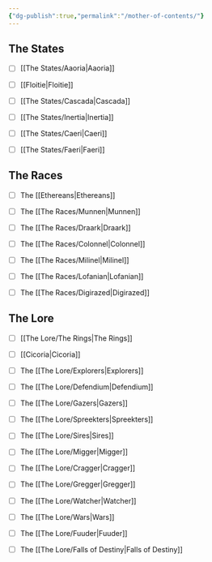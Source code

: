 ```yaml
---
{"dg-publish":true,"permalink":"/mother-of-contents/"}
---
```





## The States

- [ ] [[The States/Aaoria\|Aaoria]]
- [ ] [[Floitie\|Floitie]]
- [ ] [[The States/Cascada\|Cascada]]
- [ ] [[The States/Inertia\|Inertia]]
- [ ] [[The States/Caeri\|Caeri]]
- [ ] [[The States/Faeri\|Faeri]]


## The Races

- [ ] The [[Ethereans\|Ethereans]]
- [ ] The [[The Races/Munnen\|Munnen]]
- [ ] The [[The Races/Draark\|Draark]]
- [ ] The [[The Races/Colonnel\|Colonnel]]
- [ ] The [[The Races/Milinel\|Milinel]]
- [ ] The [[The Races/Lofanian\|Lofanian]]
- [ ] The [[The Races/Digirazed\|Digirazed]]


## The Lore

- [ ] [[The Lore/The Rings\|The Rings]]
- [ ] [[Cicoria\|Cicoria]]
- [ ] The [[The Lore/Explorers\|Explorers]]
- [ ] The [[The Lore/Defendium\|Defendium]]
- [ ] The [[The Lore/Gazers\|Gazers]]
- [ ] The [[The Lore/Spreekters\|Spreekters]]
- [ ] The [[The Lore/Sires\|Sires]]
- [ ] The [[The Lore/Migger\|Migger]]
- [ ] The [[The Lore/Cragger\|Cragger]]
- [ ] The [[The Lore/Gregger\|Gregger]]
- [ ] The [[The Lore/Watcher\|Watcher]]
- [ ] The [[The Lore/Wars\|Wars]]
- [ ] The [[The Lore/Fuuder\|Fuuder]]
- [ ] The [[The Lore/Falls of Destiny\|Falls of Destiny]]




